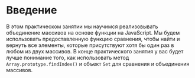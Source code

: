 # Введение

В этом практическом занятии мы научимся реализовывать объединение массивов на основе функции на JavaScript. Мы будем использовать предоставленную функцию сравнения, чтобы найти и вернуть все элементы, которые присутствуют хотя бы один раз в любом из двух массивов. В конце практического занятия у вас будет лучше понимание того, как использовать метод `Array.prototype.findIndex()` и объект `Set` для сравнения и объединения массивов.
